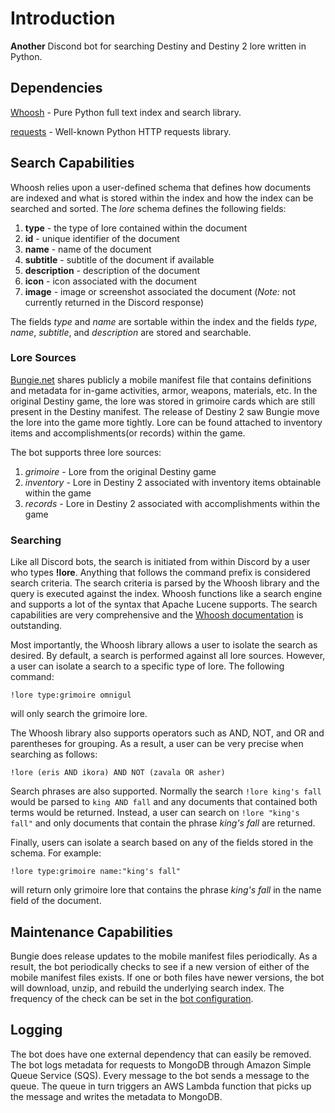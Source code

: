 # Introduction
**Another** Discond bot for searching Destiny and Destiny 2 lore written in Python.

## Dependencies
[Whoosh](https://pypi.org/project/Whoosh/) - Pure Python full text index and search library.

[requests](https://pypi.org/project/requests/) - Well-known Python HTTP requests library.

## Search Capabilities
Whoosh relies upon a user-defined schema that defines how documents are indexed and what is stored within the index and how the index can be searched and sorted. The *lore* schema defines the following fields:
1. **type** - the type of lore contained within the document
2. **id** - unique identifier of the document
3. **name** - name of the document
4. **subtitle** - subtitle of the document if available
5. **description** - description of the document
6. **icon** - icon associated with the document
7. **image** - image or screenshot associated the document (*Note:* not currently returned in the Discord response)

The fields *type* and *name* are sortable within the index and the fields *type*, *name*, *subtitle*, and *description* are stored and searchable.
### Lore Sources

[Bungie.net](https://www.bungie.net) shares publicly a mobile manifest file that contains definitions and metadata for in-game activities, armor, weapons, materials, etc. In the original Destiny game, the lore was stored in grimoire cards which are still present in the Destiny manifest.  The release of Destiny 2 saw Bungie move the lore into the game more tightly. Lore can be found attached to inventory items and accomplishments(or records) within the game.

The bot supports three lore sources:

1. *grimoire* - Lore from the original Destiny game
2. *inventory* - Lore in Destiny 2 associated with inventory items obtainable within the game
3. *records* - Lore in Destiny 2 associated with accomplishments within the game

### Searching
Like all Discord bots, the search is initiated from within Discord by a user who types **!lore**. Anything that follows the command prefix is considered search criteria. The search criteria is parsed by the Whoosh library and the query is executed against the index. Whoosh functions like a search engine and supports a lot of the syntax that Apache Lucene supports. The search capabilities are very comprehensive and the [Whoosh documentation](https://whoosh.readthedocs.io/en/latest/) is outstanding.

Most importantly, the Whoosh library allows a user to isolate the search as desired. By default, a search is performed against all lore sources. However, a user can isolate a search to a specific type of lore. The following command:

```!lore type:grimoire omnigul```

will only search the grimoire lore.

The Whoosh library also supports operators such as AND, NOT, and OR and parentheses for grouping. As a result, a user can be very precise when searching as follows:

```!lore (eris AND ikora) AND NOT (zavala OR asher)```

Search phrases are also supported. Normally the search ```!lore king's fall``` would be parsed to 
```king AND fall``` and any documents that contained both terms would be returned. Instead, a user can search on ```!lore "king's fall"``` and only documents that contain the phrase *king's fall* are returned.

Finally, users can isolate a search based on any of the fields stored in the schema. For example:

```!lore type:grimoire name:"king's fall"```

will return only grimoire lore that contains the phrase *king's fall* in the name field of the document.

## Maintenance Capabilities
Bungie does release updates to the mobile manifest files periodically. As a result, the bot periodically checks to see if a new version of either of the mobile manifest files exists. If one or both files have newer versions, the bot will download, unzip, and rebuild the underlying search index. The frequency of the check can be set in the [bot configuration]().

## Logging
The bot does have one external dependency that can easily be removed. The bot logs metadata for requests to MongoDB through Amazon Simple Queue Service (SQS). Every message to the bot sends a message to the queue. The queue in turn triggers an AWS Lambda function that picks up the message and writes the metadata to MongoDB.